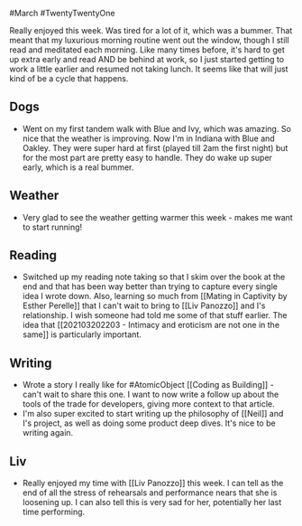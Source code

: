 #March #TwentyTwentyOne 

Really enjoyed this week. Was tired for a lot of it, which was a bummer. That meant that my luxurious morning routine went out the window, though I still read and meditated each morning. Like many times before, it's hard to get up extra early and read AND be behind at work, so I just started getting to work a little earlier and resumed not taking lunch. It seems like that will just kind of be a cycle that happens. 

## Dogs
- Went on my first tandem walk with Blue and Ivy, which was amazing. So nice that the weather is improving. Now I'm in Indiana with Blue and Oakley. They were super hard at first (played till 2am the first night) but for the most part are pretty easy to handle. They do wake up super early, which is a real bummer. 


## Weather
- Very glad to see the weather getting warmer this week - makes me want to start running! 

## Reading
- Switched up my reading note taking so that I skim over the book at the end and that has been way better than trying to capture every single idea I wrote down. Also, learning so much from [[Mating in Captivity by Esther Perelle]] that I can't wait to bring to [[Liv Panozzo]] and I's relationship. I wish someone had told me some of that stuff earlier. The idea that [[202103202203 - Intimacy and eroticism are not one in the same]] is particularly important. 

## Writing
- Wrote a story I really like for #AtomicObject [[Coding as Building]] - can't wait to share this one. I want to now write a follow up about the tools of the trade for developers, giving more context to that article. 
- I'm also super excited to start writing up the philosophy of [[Neil]] and I's project, as well as doing some product deep dives. It's nice to be writing again. 

## Liv
- Really enjoyed my time with [[Liv Panozzo]] this week. I can tell as the end of all the stress of rehearsals and performance nears that she is loosening up. I can also tell this is very sad for her, potentially her last time performing. 